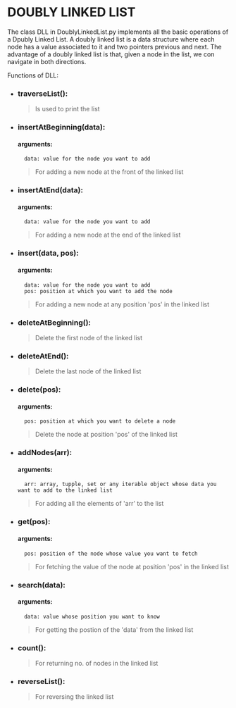 # DOUBLY LINKED LIST

The class DLL in DoublyLinkedList.py implements all the basic operations of a Dpubly Linked List. A doubly linked list is a data structure where each node has a value associated to it and two pointers previous and next. The advantage of a doubly linked list is that, given a node in the list, we con navigate in both directions.

Functions of DLL:
* ### traverseList(): 
	> Is used to print the list

* ### insertAtBeginning(data): 
	#### arguments:
		data: value for the node you want to add
	> For adding a new node at the front of the linked list

* ### insertAtEnd(data):
	#### arguments:
		data: value for the node you want to add
	> For adding a new node at the end of the linked list

* ### insert(data, pos):
	#### arguments:
		data: value for the node you want to add
		pos: position at which you want to add the node
	> For adding a new node at any position 'pos' in the linked list

* ### deleteAtBeginning():
	> Delete the first node of the linked list

* ### deleteAtEnd():
	> Delete the last node of the linked list

* ### delete(pos):
	#### arguments: 
		pos: position at which you want to delete a node
	> Delete the node at position 'pos' of the linked list

* ### addNodes(arr):
	#### arguments:
		arr: array, tupple, set or any iterable object whose data you want to add to the linked list
	> For adding all the elements of 'arr' to the list

* ### get(pos):
	#### arguments:
		pos: position of the node whose value you want to fetch
	> For fetching the value of the node at position 'pos' in the linked list

* ### search(data):
	#### arguments:
		data: value whose position you want to know
	> For getting the postion of the 'data' from the linked list

* ### count():
	> For returning no. of nodes in the linked list

* ### reverseList():
	> For reversing the linked list